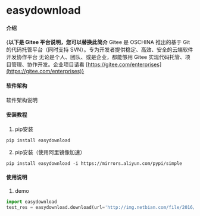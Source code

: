 # easydownload

#### 介绍
{**以下是 Gitee 平台说明，您可以替换此简介**
Gitee 是 OSCHINA 推出的基于 Git 的代码托管平台（同时支持 SVN）。专为开发者提供稳定、高效、安全的云端软件开发协作平台
无论是个人、团队、或是企业，都能够用 Gitee 实现代码托管、项目管理、协作开发。企业项目请看 [https://gitee.com/enterprises](https://gitee.com/enterprises)}

#### 软件架构
软件架构说明


#### 安装教程

1.  pip安装
```shell script
pip install easydownload
```
2.  pip安装（使用阿里镜像加速）
```shell script
pip install easydownload -i https://mirrors.aliyun.com/pypi/simple
```

#### 使用说明

1.  demo
```python
import easydownload
test_res = easydownload.download(url='http://img.netbian.com/file/2016/0607/80a04d0ec9036ab4271e2467c6da3cab.jpg')
```
